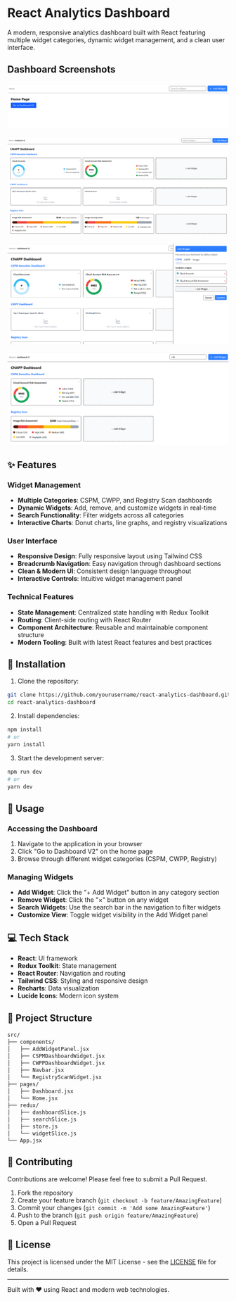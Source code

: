 # React Analytics Dashboard

A modern, responsive analytics dashboard built with React featuring multiple widget categories, dynamic widget management, and a clean user interface.

## Dashboard Screenshots

![Home Page View](./src/assets/Home_page_view.png)

![Dashboard View](./src/assets/Dashboard_view.png)

![Add Widget View](./src/assets/Add_widget_view.png)

![Search Filter View](./src/assets/Search_filter_view.png)

## ✨ Features

### Widget Management

- **Multiple Categories**: CSPM, CWPP, and Registry Scan dashboards
- **Dynamic Widgets**: Add, remove, and customize widgets in real-time
- **Search Functionality**: Filter widgets across all categories
- **Interactive Charts**: Donut charts, line graphs, and registry visualizations

### User Interface

- **Responsive Design**: Fully responsive layout using Tailwind CSS
- **Breadcrumb Navigation**: Easy navigation through dashboard sections
- **Clean & Modern UI**: Consistent design language throughout
- **Interactive Controls**: Intuitive widget management panel

### Technical Features

- **State Management**: Centralized state handling with Redux Toolkit
- **Routing**: Client-side routing with React Router
- **Component Architecture**: Reusable and maintainable component structure
- **Modern Tooling**: Built with latest React features and best practices

## 🚀 Installation

1. Clone the repository:

```bash
git clone https://github.com/yourusername/react-analytics-dashboard.git
cd react-analytics-dashboard
```

2. Install dependencies:

```bash
npm install
# or
yarn install
```

3. Start the development server:

```bash
npm run dev
# or
yarn dev
```

## 📖 Usage

### Accessing the Dashboard

1. Navigate to the application in your browser
2. Click "Go to Dashboard V2" on the home page
3. Browse through different widget categories (CSPM, CWPP, Registry)

### Managing Widgets

- **Add Widget**: Click the "+ Add Widget" button in any category section
- **Remove Widget**: Click the "×" button on any widget
- **Search Widgets**: Use the search bar in the navigation to filter widgets
- **Customize View**: Toggle widget visibility in the Add Widget panel

## 💻 Tech Stack

- **React**: UI framework
- **Redux Toolkit**: State management
- **React Router**: Navigation and routing
- **Tailwind CSS**: Styling and responsive design
- **Recharts**: Data visualization
- **Lucide Icons**: Modern icon system

## 📁 Project Structure

```
src/
├── components/
│   ├── AddWidgetPanel.jsx
│   ├── CSPMDashboardWidget.jsx
│   ├── CWPPDashboardWidget.jsx
│   ├── Navbar.jsx
│   └── RegistryScanWidget.jsx
├── pages/
│   ├── Dashboard.jsx
│   └── Home.jsx
├── redux/
│   ├── dashboardSlice.js
│   ├── searchSlice.js
│   ├── store.js
│   └── widgetSlice.js
└── App.jsx
```

## 🤝 Contributing

Contributions are welcome! Please feel free to submit a Pull Request.

1. Fork the repository
2. Create your feature branch (`git checkout -b feature/AmazingFeature`)
3. Commit your changes (`git commit -m 'Add some AmazingFeature'`)
4. Push to the branch (`git push origin feature/AmazingFeature`)
5. Open a Pull Request

## 📄 License

This project is licensed under the MIT License - see the [LICENSE](LICENSE) file for details.

---

Built with ❤️ using React and modern web technologies.
